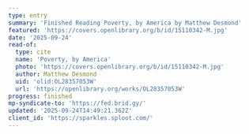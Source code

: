 ```yaml
---
type: entry
summary: 'Finished Reading Poverty, by America by Matthew Desmond'
featured: 'https://covers.openlibrary.org/b/id/15110342-M.jpg'
date: '2025-09-24'
read-of:
  type: cite
  name: 'Poverty, by America'
  photo: 'https://covers.openlibrary.org/b/id/15110342-M.jpg'
  author: Matthew Desmond
  uid: 'olid:OL28357053W'
  url: 'https://openlibrary.org/works/OL28357053W'
progress: finished
mp-syndicate-to: 'https://fed.brid.gy/'
updated: '2025-09-24T14:49:21.362Z'
client_id: 'https://sparkles.sploot.com/'
---
```


